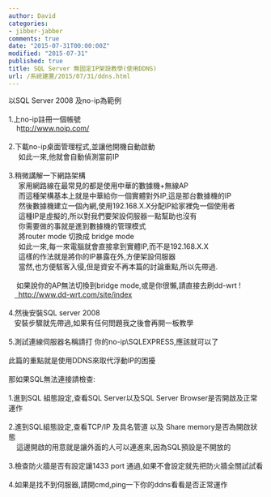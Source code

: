 ```yaml
---
author: David
categories:
- jibber-jabber
comments: true
date: "2015-07-31T00:00:00Z"
modified: "2015-07-31"
published: true
title: SQL Server 無固定IP架設教學(使用DDNS)
url: /系統建置/2015/07/31/ddns.html
---
```

<div class='post-body entry-content' id='post-body-1525287509922689066' itemprop='description articleBody'>
以SQL Server 2008 及no-ip為範例<br />
<br />
1.上no-ip註冊一個帳號<br />
&nbsp; &nbsp;&nbsp;h<a href="ttp://www.noip.com/">ttp://www.noip.com/</a><br />
<br />
2.下載no-ip桌面管理程式,並讓他開機自動啟動<br />
&nbsp; &nbsp; &nbsp;如此一來,他就會自動偵測當前IP<br />
<br />
3.稍微講解一下網路架構<br />
&nbsp; &nbsp; &nbsp;家用網路線在最常見的都是使用中華的數據機+無線AP<br />
&nbsp; &nbsp; &nbsp;而這種架構基本上就是中華給你一個實體對外IP,這是那台數據機的IP<br />
&nbsp; &nbsp; &nbsp;然後數據機建立一個內網,使用192.168.X.X分配IP給家裡免一個使用者<br />
&nbsp; &nbsp; &nbsp;這種IP是虛擬的,所以對我們要架設伺服器一點幫助也沒有<br />
&nbsp; &nbsp; &nbsp;你需要做的事就是進到數據機的管理模式<br />
&nbsp; &nbsp; &nbsp;將router mode 切換成 bridge mode<br />
&nbsp; &nbsp; &nbsp;如此一來,每一來電腦就會直接拿到實體IP,而不是192.168.X.X<br />
&nbsp; &nbsp; &nbsp;這樣的作法就是將你的IP暴露在外,方便架設伺服器<br />
&nbsp; &nbsp; &nbsp;當然,也方便駭客入侵,但是資安不再本篇的討論重點,所以先帶過.<br />
<br />
&nbsp; &nbsp; 如果說你的AP無法切換到bridge mode,或是你很懶,請直接去刷dd-wrt !<br />
&nbsp; &nbsp;<a href="http://www.dd-wrt.com/site/index"> &nbsp;http://www.dd-wrt.com/site/index</a><br />
<br />
4.然後安裝SQL server 2008<br />
&nbsp; &nbsp;安裝步驟就先帶過,如果有任何問題我之後會再開一板教學<br />
<br />
5.測試連線伺服器名稱請打 你的no-ip\SQLEXPRESS,應該就可以了<br />
<br />
此篇的重點就是使用DDNS來取代浮動IP的困擾<br />
<br />
那如果SQL無法連接請檢查:<br />
<br />
1.進到SQL 組態設定,查看SQL Server以及SQL Server Browser是否開啟及正常運作<br />
<br />
2.進到SQL組態設定,查看TCP/IP 及具名管道 以及 Share memory是否為開啟狀態<br />
&nbsp; &nbsp; 這邊開啟的用意就是讓外面的人可以連進來,因為SQL預設是不開放的<br />
<br />
3.檢查防火牆是否有設定讓1433 port 通過,如果不會設定就先把防火牆全關試試看<br />
<br />
4.如果是找不到伺服器,請開cmd,ping一下你的ddns看看是否正常運作
<div style='clear: both;'></div>
</div>
